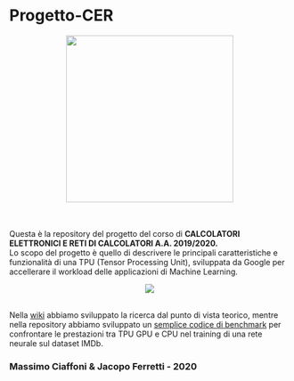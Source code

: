 # Progetto-CER
<p align="center"><img src="https://upload.wikimedia.org/wikipedia/it/thumb/9/9a/Logo_Universit%C3%A0_Politecnica_delle_Marche.svg/1024px-Logo_Universit%C3%A0_Politecnica_delle_Marche.svg.png" width="300" float="center"></p><br><br>
Questa è la repository del progetto del corso di <b>CALCOLATORI ELETTRONICI E RETI DI CALCOLATORI A.A. 2019/2020.</b><br>
Lo scopo del progetto è quello di descrivere le principali caratteristiche e funzionalità di una TPU (Tensor Processing Unit), sviluppata da Google per accellerare il workload delle applicazioni di Machine Learning.<br>
<p align="center"><img src="https://storage.googleapis.com/kaggle-media/tpu/tpuv3angle.jpg"  float="center"></p><br>
Nella <a href="https://github.com/MassimoCiaffoni/Progetto-CER/wiki">wiki</a>  abbiamo sviluppato la ricerca dal punto di vista teorico,
mentre nella repository abbiamo sviluppato un <a href="https://colab.research.google.com/github/MassimoCiaffoni/Progetto-CER/blob/master/IMDb_dataset_benchmark.ipynb">semplice codice di benchmark</a> per confrontare le prestazioni tra TPU GPU e CPU nel training di una rete neurale sul dataset IMDb.<br>

### Massimo Ciaffoni & Jacopo Ferretti - 2020
